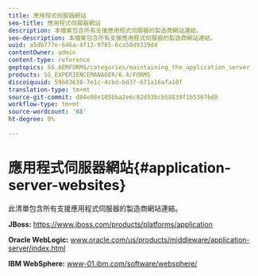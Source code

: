 ```yaml
---
title: 應用程式伺服器網站
seo-title: 應用程式伺服器網站
description: 本檔案包含所有支援應用程式伺服器的製造商網站連結。
seo-description: 本檔案包含所有支援應用程式伺服器的製造商網站連結。
uuid: a5db777e-646a-4f12-9705-6ca50d9339d4
contentOwner: admin
content-type: reference
geptopics: SG_AEMFORMS/categories/maintaining_the_application_server
products: SG_EXPERIENCEMANAGER/6.4/FORMS
discoiquuid: 59b03638-7e1c-4cbd-bd37-671a16afa10f
translation-type: tm+mt
source-git-commit: d04e08e105bba2e6c92d93bcb58839f1b5307bd8
workflow-type: tm+mt
source-wordcount: '68'
ht-degree: 0%

---
```



# 應用程式伺服器網站{#application-server-websites}

此清單包含所有支援應用程式伺服器的製造商網站連結。

**JBoss:** https://www.jboss.com/products/platforms/application

**Oracle WebLogic:** www.oracle.com/us/products/middleware/application-server/index.html

**IBM WebSphere:** www-01.ibm.com/software/websphere/
